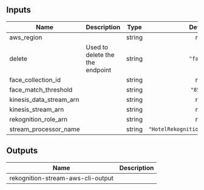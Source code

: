 ## Inputs

| Name | Description | Type | Default | Required |
|------|-------------|:----:|:-----:|:-----:|
| aws\_region |  | string | n/a | yes |
| delete | Used to delete the the endpoint | string | `"false"` | no |
| face\_collection\_id |  | string | n/a | yes |
| face\_match\_threshold |  | string | `"85.5"` | no |
| kinesis\_data\_stream\_arn |  | string | n/a | yes |
| kinesis\_stream\_arn |  | string | n/a | yes |
| rekognition\_role\_arn |  | string | n/a | yes |
| stream\_processor\_name |  | string | `"HotelRekognitionStreamProcessor"` | no |

## Outputs

| Name | Description |
|------|-------------|
| rekognition-stream-aws-cli-output |  |


